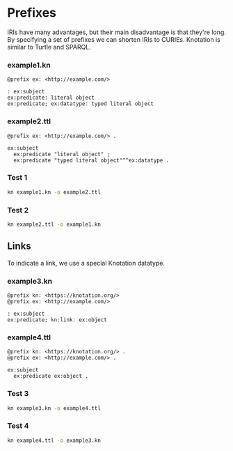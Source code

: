 # Prefixes

IRIs have many advantages, but their main disadvantage is that they're long. By specifying a set of prefixes we can shorten IRIs to CURIEs. Knotation is similar to Turtle and SPARQL.

### example1.kn

```kn
@prefix ex: <http://example.com/>

: ex:subject
ex:predicate: literal object
ex:predicate; ex:datatype: typed literal object
```

### example2.ttl

```ttl
@prefix ex: <http://example.com/> .

ex:subject
  ex:predicate "literal object" ;
  ex:predicate "typed literal object"^^ex:datatype .
```

### Test 1

```sh
kn example1.kn -o example2.ttl
```

### Test 2

```sh
kn example2.ttl -o example1.kn
```

## Links

To indicate a link, we use a special Knotation datatype.

### example3.kn

```kn
@prefix kn: <https://knotation.org/>
@prefix ex: <http://example.com/>

: ex:subject
ex:predicate; kn:link: ex:object
```

### example4.ttl

```ttl
@prefix kn: <https://knotation.org/> .
@prefix ex: <http://example.com/> .

ex:subject
  ex:predicate ex:object .
```

### Test 3

```sh
kn example3.kn -o example4.ttl
```

### Test 4

```sh
kn example4.ttl -o example3.kn
```
